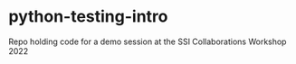 # python-testing-intro
Repo holding code for a demo session at the SSI Collaborations Workshop 2022
